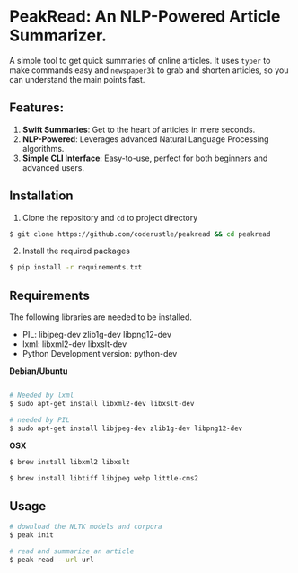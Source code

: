 # PeakRead: An NLP-Powered Article Summarizer.

A simple tool to get quick summaries of online articles. It uses `typer` to make commands easy and `newspaper3k` to grab and shorten articles, so you can understand the main points fast.

## Features:
1. **Swift Summaries**: Get to the heart of articles in mere seconds.
2. **NLP-Powered**: Leverages advanced Natural Language Processing algorithms.
3. **Simple CLI Interface**: Easy-to-use, perfect for both beginners and advanced users.

## Installation

1. Clone the repository and `cd` to project directory
```bash
$ git clone https://github.com/coderustle/peakread && cd peakread
```
2. Install the required packages
```bash
$ pip install -r requirements.txt
```

## Requirements
The following libraries are needed to be installed.

- PIL: libjpeg-dev zlib1g-dev libpng12-dev
- lxml: libxml2-dev libxslt-dev
- Python Development version: python-dev

**Debian/Ubuntu**
```bash

# Needed by lxml
$ sudo apt-get install libxml2-dev libxslt-dev

# needed by PIL
$ sudo apt-get install libjpeg-dev zlib1g-dev libpng12-dev
```

**OSX**
```bash
$ brew install libxml2 libxslt

$ brew install libtiff libjpeg webp little-cms2
```
## Usage

```bash
# download the NLTK models and corpora
$ peak init

# read and summarize an article
$ peak read --url url
```

